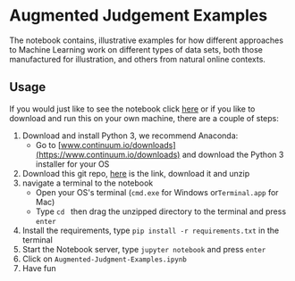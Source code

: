 # Augmented Judgement Examples

The notebook contains, illustrative examples for how different approaches to Machine Learning work on different types of data sets, both those manufactured for illustration, and others from natural online contexts.

## Usage

If you would just like to see the notebook click [here](https://github.com/reidmcy/AI-example/blob/master/Augmented-Judgment-Examples.ipynb) or if you like to download and run this on your own machine, there are a couple of steps:

1. Download and install Python 3, we recommend Anaconda:
    + Go to [www.continuum.io/downloads](https://www.continuum.io/downloads) and download the Python 3 installer for your OS
2. Download this git repo, [here](https://github.com/reidmcy/AI-example/archive/1.0.zip) is the link, download it and unzip
3. navigate a terminal to the notebook
    + Open your OS's terminal (`cmd.exe` for Windows or`Terminal.app` for Mac)
    + Type `cd ` then drag the unzipped directory to the terminal and press `enter`
3. Install the requirements, type `pip install -r requirements.txt` in the terminal
4. Start the Notebook server, type `jupyter notebook` and press `enter`
5. Click on `Augmented-Judgment-Examples.ipynb`
6. Have fun
